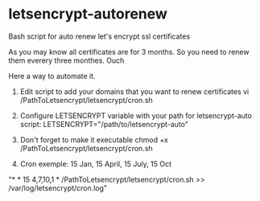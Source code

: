 # letsencrypt-autorenew
Bash script for auto renew let's encrypt ssl certificates

As you may know all certificates are for 3 months.
So you need to renew them everery three monthes. Ouch

Here a way to automate it.

1) Edit script to add your domains that you want to renew certificates
vi /PathToLetsencrypt/letsencrypt/cron.sh

2) Configure LETSENCRYPT variable with your path for letsencrypt-auto script:
LETSENCRYPT="/path/to/letsencrypt-auto"

3) Don't forget to make it executable
chmod +x /PathToLetsencrypt/letsencrypt/cron.sh

4) Cron exemple: 15 Jan, 15 April, 15 July, 15 Oct 

"* * 15 4,7,10,1 * /PathToLetsencrypt/letsencrypt/cron.sh >> /var/log/letsencrypt/cron.log"

